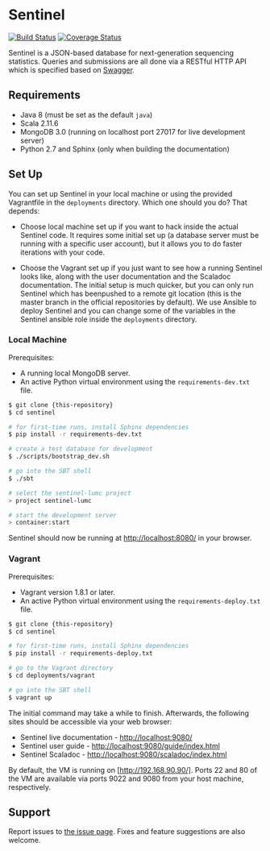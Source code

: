 # Sentinel

[![Build Status](https://travis-ci.org/LUMC/sentinel.svg?branch=master)](https://travis-ci.org/LUMC/sentinel)  [![Coverage Status](https://coveralls.io/repos/LUMC/sentinel/badge.svg?branch=master&service=github)](https://coveralls.io/github/LUMC/sentinel?branch=master)

Sentinel is a JSON-based database for next-generation sequencing statistics. Queries and submissions are all done via a RESTful HTTP API which is specified based on [Swagger](http://swagger.io).

## Requirements

- Java 8 (must be set as the default `java`)
- Scala 2.11.6
- MongoDB 3.0 (running on localhost port 27017 for live development server)
- Python 2.7 and Sphinx (only when building the documentation)

## Set Up

You can set up Sentinel in your local machine or using the provided Vagrantfile in the ``deployments`` directory. Which one should you do? That depends:

  * Choose local machine set up if you want to hack inside the actual Sentinel code. It requires some initial set up (a database server must be running with a specific user account), but it allows you to do faster iterations with your code.

  * Choose the Vagrant set up if you just want to see how a running Sentinel looks like, along with the user documentation and the Scaladoc documentation. The initial setup is much quicker, but you can only run Sentinel which has beenpushed to a remote git location (this is the master branch in the official repositories by default). We use Ansible to deploy Sentinel and you can change some of the variables in the Sentinel ansible role inside the ``deployments`` directory.

### Local Machine

Prerequisites:

- A running local MongoDB server.
- An active Python virtual environment using the ``requirements-dev.txt`` file.

```sh
$ git clone {this-repository}
$ cd sentinel

# for first-time runs, install Sphinx dependencies
$ pip install -r requirements-dev.txt

# create a test database for development
$ ./scripts/bootstrap_dev.sh

# go into the SBT shell
$ ./sbt

# select the sentinel-lumc project
> project sentinel-lumc

# start the development server
> container:start
```

Sentinel should now be running at [http://localhost:8080/](http://localhost:8080/) in your browser.

### Vagrant

Prerequisites:

- Vagrant version 1.8.1 or later.
- An active Python virtual environment using the ``requirements-deploy.txt`` file.

```sh
$ git clone {this-repository}
$ cd sentinel

# for first-time runs, install Sphinx dependencies
$ pip install -r requirements-deploy.txt

# go to the Vagrant directory
$ cd deployments/vagrant

# go into the SBT shell
$ vagrant up
```

The initial command may take a while to finish. Afterwards, the following sites should be accessible via your web browser:

  * Sentinel live documentation - [http://localhost:9080/](http://localhost:9080/)
  * Sentinel user guide - [http://localhost:9080/guide/index.html](http://localhost:9080/guide/index.html)
  * Sentinel Scaladoc - [http://localhost:9080/scaladoc/index.html](http://localhost:9080/scaladoc/index.html)

By default, the VM is running on [http://192.168.90.90/]. Ports 22 and 80 of the VM are available via ports 9022 and 9080 from your host machine, respectively.

## Support

Report issues to [the issue page](https://git.lumc.nl/sasc/sentinel/issues). Fixes and feature suggestions are also
welcome.
